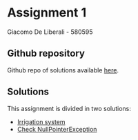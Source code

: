 # Assignment 1

Giacomo De Liberali - 580595

## Github repository

Github repo of solutions available [here](https://github.com/giacomodeliberali/adv-programming/tree/master/assign_1/release).

## Solutions

This assignment is divided in two solutions:
- [Irrigation system](./IrrigationSystem/)
- [Check NullPointerException](./CheckNpe/)